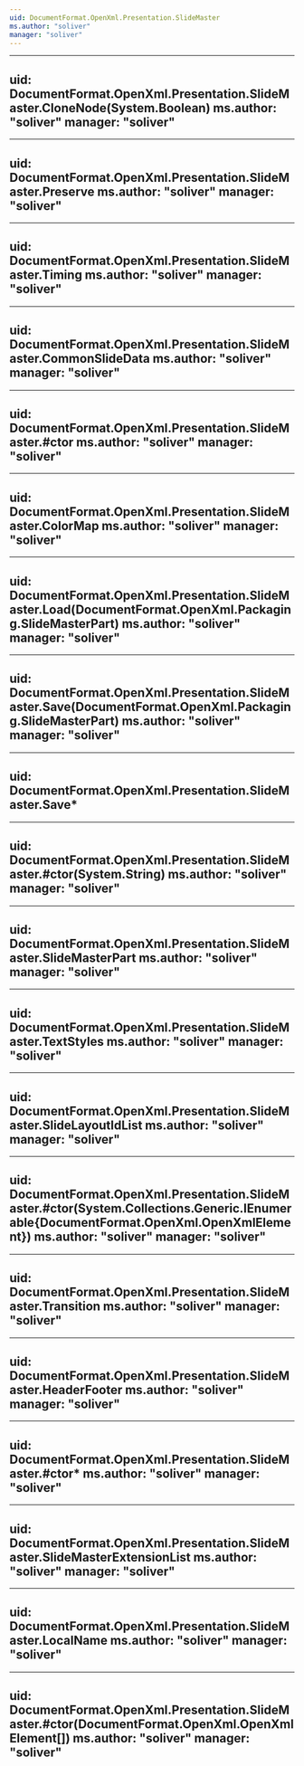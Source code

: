 ```yaml
---
uid: DocumentFormat.OpenXml.Presentation.SlideMaster
ms.author: "soliver"
manager: "soliver"
---
```


---
uid: DocumentFormat.OpenXml.Presentation.SlideMaster.CloneNode(System.Boolean)
ms.author: "soliver"
manager: "soliver"
---

---
uid: DocumentFormat.OpenXml.Presentation.SlideMaster.Preserve
ms.author: "soliver"
manager: "soliver"
---

---
uid: DocumentFormat.OpenXml.Presentation.SlideMaster.Timing
ms.author: "soliver"
manager: "soliver"
---

---
uid: DocumentFormat.OpenXml.Presentation.SlideMaster.CommonSlideData
ms.author: "soliver"
manager: "soliver"
---

---
uid: DocumentFormat.OpenXml.Presentation.SlideMaster.#ctor
ms.author: "soliver"
manager: "soliver"
---

---
uid: DocumentFormat.OpenXml.Presentation.SlideMaster.ColorMap
ms.author: "soliver"
manager: "soliver"
---

---
uid: DocumentFormat.OpenXml.Presentation.SlideMaster.Load(DocumentFormat.OpenXml.Packaging.SlideMasterPart)
ms.author: "soliver"
manager: "soliver"
---

---
uid: DocumentFormat.OpenXml.Presentation.SlideMaster.Save(DocumentFormat.OpenXml.Packaging.SlideMasterPart)
ms.author: "soliver"
manager: "soliver"
---

---
uid: DocumentFormat.OpenXml.Presentation.SlideMaster.Save*
---

---
uid: DocumentFormat.OpenXml.Presentation.SlideMaster.#ctor(System.String)
ms.author: "soliver"
manager: "soliver"
---

---
uid: DocumentFormat.OpenXml.Presentation.SlideMaster.SlideMasterPart
ms.author: "soliver"
manager: "soliver"
---

---
uid: DocumentFormat.OpenXml.Presentation.SlideMaster.TextStyles
ms.author: "soliver"
manager: "soliver"
---

---
uid: DocumentFormat.OpenXml.Presentation.SlideMaster.SlideLayoutIdList
ms.author: "soliver"
manager: "soliver"
---

---
uid: DocumentFormat.OpenXml.Presentation.SlideMaster.#ctor(System.Collections.Generic.IEnumerable{DocumentFormat.OpenXml.OpenXmlElement})
ms.author: "soliver"
manager: "soliver"
---

---
uid: DocumentFormat.OpenXml.Presentation.SlideMaster.Transition
ms.author: "soliver"
manager: "soliver"
---

---
uid: DocumentFormat.OpenXml.Presentation.SlideMaster.HeaderFooter
ms.author: "soliver"
manager: "soliver"
---

---
uid: DocumentFormat.OpenXml.Presentation.SlideMaster.#ctor*
ms.author: "soliver"
manager: "soliver"
---

---
uid: DocumentFormat.OpenXml.Presentation.SlideMaster.SlideMasterExtensionList
ms.author: "soliver"
manager: "soliver"
---

---
uid: DocumentFormat.OpenXml.Presentation.SlideMaster.LocalName
ms.author: "soliver"
manager: "soliver"
---

---
uid: DocumentFormat.OpenXml.Presentation.SlideMaster.#ctor(DocumentFormat.OpenXml.OpenXmlElement[])
ms.author: "soliver"
manager: "soliver"
---
